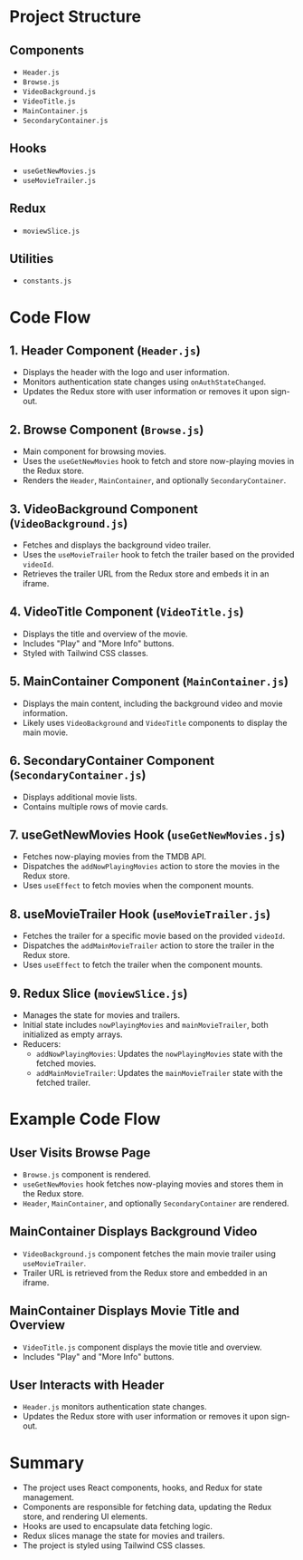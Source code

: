 # Project Structure

## Components

- `Header.js`
- `Browse.js`
- `VideoBackground.js`
- `VideoTitle.js`
- `MainContainer.js`
- `SecondaryContainer.js`

## Hooks

- `useGetNewMovies.js`
- `useMovieTrailer.js`

## Redux

- `moviewSlice.js`

## Utilities

- `constants.js`

# Code Flow

## 1. Header Component (`Header.js`)

- Displays the header with the logo and user information.
- Monitors authentication state changes using `onAuthStateChanged`.
- Updates the Redux store with user information or removes it upon sign-out.

## 2. Browse Component (`Browse.js`)

- Main component for browsing movies.
- Uses the `useGetNewMovies` hook to fetch and store now-playing movies in the Redux store.
- Renders the `Header`, `MainContainer`, and optionally `SecondaryContainer`.

## 3. VideoBackground Component (`VideoBackground.js`)

- Fetches and displays the background video trailer.
- Uses the `useMovieTrailer` hook to fetch the trailer based on the provided `videoId`.
- Retrieves the trailer URL from the Redux store and embeds it in an iframe.

## 4. VideoTitle Component (`VideoTitle.js`)

- Displays the title and overview of the movie.
- Includes "Play" and "More Info" buttons.
- Styled with Tailwind CSS classes.

## 5. MainContainer Component (`MainContainer.js`)

- Displays the main content, including the background video and movie information.
- Likely uses `VideoBackground` and `VideoTitle` components to display the main movie.

## 6. SecondaryContainer Component (`SecondaryContainer.js`)

- Displays additional movie lists.
- Contains multiple rows of movie cards.

## 7. useGetNewMovies Hook (`useGetNewMovies.js`)

- Fetches now-playing movies from the TMDB API.
- Dispatches the `addNowPlayingMovies` action to store the movies in the Redux store.
- Uses `useEffect` to fetch movies when the component mounts.

## 8. useMovieTrailer Hook (`useMovieTrailer.js`)

- Fetches the trailer for a specific movie based on the provided `videoId`.
- Dispatches the `addMainMovieTrailer` action to store the trailer in the Redux store.
- Uses `useEffect` to fetch the trailer when the component mounts.

## 9. Redux Slice (`moviewSlice.js`)

- Manages the state for movies and trailers.
- Initial state includes `nowPlayingMovies` and `mainMovieTrailer`, both initialized as empty arrays.
- Reducers:
  - `addNowPlayingMovies`: Updates the `nowPlayingMovies` state with the fetched movies.
  - `addMainMovieTrailer`: Updates the `mainMovieTrailer` state with the fetched trailer.

# Example Code Flow

## User Visits Browse Page

- `Browse.js` component is rendered.
- `useGetNewMovies` hook fetches now-playing movies and stores them in the Redux store.
- `Header`, `MainContainer`, and optionally `SecondaryContainer` are rendered.

## MainContainer Displays Background Video

- `VideoBackground.js` component fetches the main movie trailer using `useMovieTrailer`.
- Trailer URL is retrieved from the Redux store and embedded in an iframe.

## MainContainer Displays Movie Title and Overview

- `VideoTitle.js` component displays the movie title and overview.
- Includes "Play" and "More Info" buttons.

## User Interacts with Header

- `Header.js` monitors authentication state changes.
- Updates the Redux store with user information or removes it upon sign-out.

# Summary

- The project uses React components, hooks, and Redux for state management.
- Components are responsible for fetching data, updating the Redux store, and rendering UI elements.
- Hooks are used to encapsulate data fetching logic.
- Redux slices manage the state for movies and trailers.
- The project is styled using Tailwind CSS classes.
